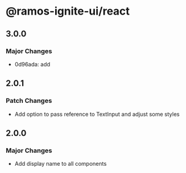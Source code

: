 # @ramos-ignite-ui/react

## 3.0.0

### Major Changes

- 0d96ada: add

## 2.0.1

### Patch Changes

- Add option to pass reference to TextInput and adjust some styles

## 2.0.0

### Major Changes

- Add display name to all components
